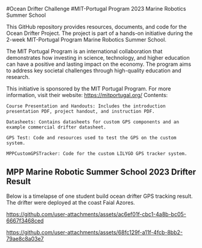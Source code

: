 #Ocean Drifter Challenge
#MIT-Portugal Program 2023 Marine Robotics Summer School

This GitHub repository provides resources, documents, and code for the Ocean Drifter Project. The project is part of a hands-on initiative during the 2-week MIT-Portugal Program Marine Robotics Summer School.

The MIT Portugal Program is an international collaboration that demonstrates how investing in science, technology, and higher education can have a positive and lasting impact on the economy. The program aims to address key societal challenges through high-quality education and research.

This initiative is sponsored by the MIT Portugal Program. For more information, visit their website: https://mitportugal.org/
Contents:

    Course Presentation and Handouts: Includes the introduction presentation PDF, project handout, and instruction PDF.

    Datasheets: Contains datasheets for custom GPS components and an example commercial drifter datasheet.

    GPS Test: Code and resources used to test the GPS on the custom system.

    MPPCustomGPSTracker: Code for the custom LILYGO GPS tracker system.

## MPP Marine Robotic Summer School 2023 Drifter Result
Below is a timelapse of one student build ocean drifter GPS tracking result. The drifter were deployed at the coast Faial Azores. 

https://github.com/user-attachments/assets/ac6ef01f-cbc1-4a8b-bc05-6667f3468ced


https://github.com/user-attachments/assets/68fc129f-a11f-4fcb-8bb2-79ae8c8a03e7


